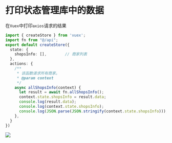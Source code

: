 # 打印状态管理库中的数据

在`Vuex`中打印`axios`请求的结果
```ts
import { createStore } from 'vuex';
import fn from "@/api";
export default createStore({
  state: {
    shopsInfo: [],        // 商家列表
  },
  actions: {
    /**
     * 该函数请求所有商家。
     * @param context 
     */
    async allShopsInfo(context) {
      let result = await fn.allShopsInfo();
      context.state.shopsInfo = result.data;
      console.log(result.data);
      console.log(context.state.shopsInfo);
      console.log(JSON.parse(JSON.stringify(context.state.shopsInfo)));
    },
  }
})
```
![](https://cdn.jsdelivr.net/gh/kxc0/tu_chuang/Blog/202208101338413.png)
